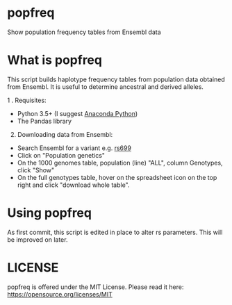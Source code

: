 # popfreq
Show population frequency tables from Ensembl data

# What is popfreq #

This script builds haplotype frequency tables from population data obtained from Ensembl. It is useful to determine ancestral and derived alleles.


1 . Requisites:  

 * Python 3.5+ (I suggest [Anaconda Python](https://www.continuum.io/downloads))  
 * The Pandas library

2. Downloading data from Ensembl:

 * Search Ensembl for a variant e.g. [rs699](https://www.ensembl.org/Homo_sapiens/Variation/Explore?db=core;r=1:230709548-230710548;v=rs699;vdb=variation;vf=19167044)
 * Click on "Population genetics"
 * On the 1000 genomes table, population (line) "ALL", column Genotypes, click "Show"
 * On the full genotypes table, hover on the spreadsheet icon on the top right and click "download whole table".

# Using popfreq #

As first commit, this script is edited in place to alter rs parameters. This will be improved on later.

# LICENSE #

popfreq is offered under the MIT License.
Please read it here: https://opensource.org/licenses/MIT

